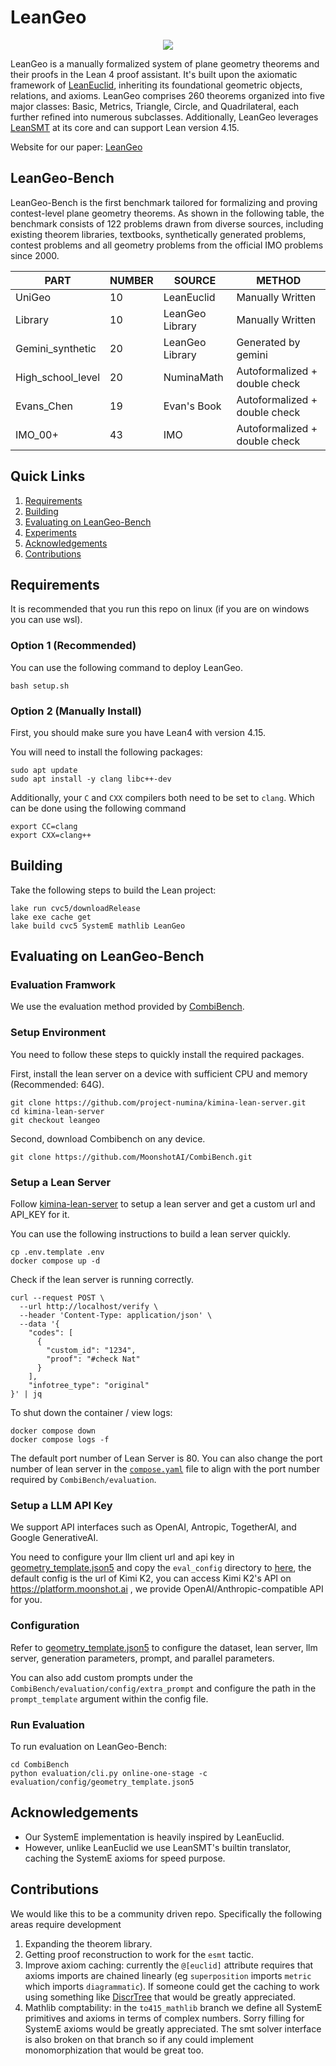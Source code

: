 # LeanGeo 

<p align="center">
    <a href="https://huggingface.co/datasets/AI-MO/GeometryLeanBench"><img src="https://img.shields.io/badge/🤗-huggingface-FFD21E"></a>
</p>

LeanGeo is a manually formalized system of plane geometry theorems and their proofs in the Lean 4 proof assistant. It's built upon the axiomatic framework of [LeanEuclid](https://github.com/loganrjmurphy/LeanEuclid), inheriting its foundational geometric objects, relations, and axioms. LeanGeo comprises 260 theorems organized into five major classes: Basic, Metrics, Triangle, Circle, and Quadrilateral, each further refined into numerous subclasses. Additionally, LeanGeo leverages [LeanSMT](https://github.com/ufmg-smite/lean-smt) at its core and can support Lean version 4.15.

Website for our paper:
[LeanGeo](https://arxiv.org/abs/2508.14644)

## LeanGeo-Bench

LeanGeo-Bench is the first benchmark tailored for formalizing and proving contest-level plane geometry theorems. As shown in the following table, the benchmark consists of 122 problems drawn from diverse sources, including existing theorem libraries, textbooks, synthetically generated problems, contest problems and all geometry problems from the official IMO problems since 2000.

| PART | NUMBER | SOURCE | METHOD |
|---|---|---|---|
| UniGeo | 10 | LeanEuclid | Manually Written |
| Library | 10 | LeanGeo Library | Manually Written |
| Gemini_synthetic | 20 | LeanGeo Library | Generated by gemini |
| High_school_level | 20 | NuminaMath | Autoformalized + double check |
| Evans_Chen | 19 | Evan's Book | Autoformalized + double check |
| IMO_00+ | 43 | IMO | Autoformalized + double check |

## Quick Links

1. [Requirements](#requirements)  
1. [Building](#building)
1. [Evaluating on LeanGeo-Bench](#evaluating-on-leangeo-bench)
1. [Experiments](#experiments)
1. [Acknowledgements](#acknowledgements)
1. [Contributions](#contributions)



## Requirements

It is recommended that you run this repo on linux (if you are on windows you can use wsl). 

### Option 1 (Recommended)

You can use the following command to deploy LeanGeo.
~~~
bash setup.sh
~~~

### Option 2 (Manually Install)

First, you should make sure you have Lean4 with version 4.15.

You will need to install the following packages: 
```
sudo apt update
sudo apt install -y clang libc++-dev
```

Additionally, your `C` and `CXX` compilers both need to be set to `clang`. Which can be done using the following command
```
export CC=clang
export CXX=clang++
```

## Building

Take the following steps to build the Lean project:
~~~
lake run cvc5/downloadRelease
lake exe cache get
lake build cvc5 SystemE mathlib LeanGeo
~~~

## Evaluating on LeanGeo-Bench

### Evaluation Framwork

We use the evaluation method provided by [CombiBench](https://github.com/MoonshotAI/CombiBench/tree/master).

### Setup Environment

You need to follow these steps to quickly install the required packages.

First, install the lean server on a device with sufficient CPU and memory (Recommended: 64G).

~~~
git clone https://github.com/project-numina/kimina-lean-server.git
cd kimina-lean-server
git checkout leangeo
~~~

Second, download Combibench on any device.

~~~
git clone https://github.com/MoonshotAI/CombiBench.git
~~~


### Setup a Lean Server

Follow [kimina-lean-server](https://github.com/project-numina/kimina-lean-server/tree/leangeo) to setup a lean server and get a custom url and API_KEY for it.

You can use the following instructions to build a lean server quickly.
~~~
cp .env.template .env
docker compose up -d
~~~

Check if the lean server is running correctly.
~~~
curl --request POST \
  --url http://localhost/verify \
  --header 'Content-Type: application/json' \
  --data '{
    "codes": [
	  {
		"custom_id": "1234",
		"proof": "#check Nat"
	  }
    ],
    "infotree_type": "original"
}' | jq
~~~

To shut down the container / view logs:
~~~
docker compose down
docker compose logs -f
~~~

The default port number of Lean Server is 80. You can also change the port number of lean server in the [`compose.yaml`](https://github.com/project-numina/kimina-lean-server/blob/leangeo/compose.yaml) file to align with the port number required by `CombiBench/evaluation`.

### Setup a LLM API Key

We support API interfaces such as OpenAI, Antropic, TogetherAI, and Google GenerativeAI.

You need to configure your llm client url and api key in [geometry_template.json5](./LeanGeo-Bench/eval_config/geometry_template.json5) and copy the `eval_config` directory to [here](https://github.com/MoonshotAI/CombiBench/blob/master/evaluation/config), the default config is the url of Kimi K2, you can access Kimi K2's API on https://platform.moonshot.ai , we provide OpenAI/Anthropic-compatible API for you.

### Configuration

Refer to [geometry_template.json5](./LeanGeo-Bench/eval_config/geometry_template.json5) to configure the dataset, lean server, llm server, generation parameters, prompt, and parallel parameters.

You can also add custom prompts under the `CombiBench/evaluation/config/extra_prompt` and configure the path in the `prompt_template` argument within the config file. 

### Run Evaluation

To run evaluation on LeanGeo-Bench:

```
cd CombiBench
python evaluation/cli.py online-one-stage -c evaluation/config/geometry_template.json5
```

## Acknowledgements

* Our SystemE implementation is heavily inspired by LeanEuclid.
* However, unlike LeanEuclid we use LeanSMT's builtin translator, caching the SystemE axioms for speed purpose.

## Contributions

We would like this to be a community driven repo. Specifically the following areas require development

1. Expanding the theorem library.
2. Getting proof reconstruction to work for the `esmt` tactic.
3. Improve axiom caching: currently the `@[euclid]` attribute requires that axioms imports are chained linearly (eg `superposition` imports `metric` which imports `diagrammatic`). If someone could get the caching to work using something like [DiscrTree](https://leanprover-community.github.io/mathlib4_docs/Lean/Meta/DiscrTreeTypes.html#Lean.Meta.DiscrTree) that would be greatly appreciated.
4. Mathlib comptability: in the `to415_mathlib` branch we define all SystemE primitives and axioms in terms of complex numbers. Sorry filling for SystemE axioms would be greatly appreciated. The smt solver interface is also broken on that branch so if any could implement monomorphization that would be great too.
